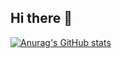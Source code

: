 ## Hi there 👋
[![Anurag's GitHub stats](https://github-readme-stats.vercel.app/api?username=fucktian)](https://github.com/anuraghazra/github-readme-stats)
<!--
**fucktian/fucktian** is a ✨ _special_ ✨ repository because its `README.md` (this file) appears on your GitHub profile.

Here are some ideas to get you started:

- 🔭 I’m currently working on ...
- 🌱 I’m currently learning ...
- 👯 I’m looking to collaborate on ...
- 🤔 I’m looking for help with ...
- 💬 Ask me about ...
- 📫 How to reach me: ...
- 😄 Pronouns: ...
- ⚡ Fun fact: ...
-->
